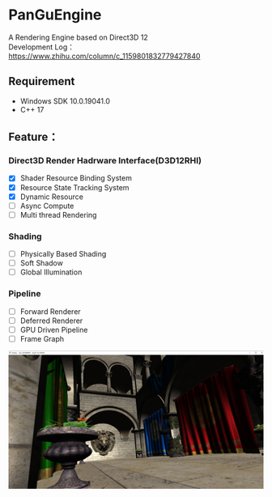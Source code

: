 # PanGuEngine
A Rendering Engine based on Direct3D 12 <br>
Development Log：https://www.zhihu.com/column/c_1159801832779427840
## Requirement
- Windows SDK 10.0.19041.0
- C++ 17
## Feature：<br>

### Direct3D Render Hadrware Interface(D3D12RHI)
- [x] Shader Resource Binding System<br>
- [x] Resource State Tracking System<br>
- [x] Dynamic Resource
- [ ] Async Compute
- [ ] Multi thread Rendering<br>

### Shading
- [ ] Physically Based Shading<br>
- [ ] Soft Shadow<br>
- [ ] Global Illumination

### Pipeline
- [ ] Forward Renderer<br>
- [ ] Deferred Renderer<br>
- [ ] GPU Driven Pipeline<br>
- [ ] Frame Graph<br>

![image](screenshot0.png)



